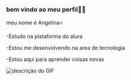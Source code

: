 ### bem vindo ao meu perfil🦇🦇
meu nome é Angelina⭐

-Estudo na plataforma do alura 

-Estou me desenvolvendo na area de tecnologia

-Estou aqui para aprender coisas novas 

![descrição do GIF](https://media1.tenor.com/m/soKwd8Bn0-sAAAAC/the-spectacular-spider-man-spectacular-spider-man.gif)
